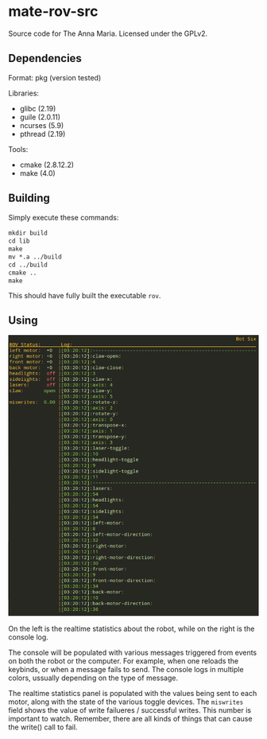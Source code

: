 mate-rov-src
============

Source code for The Anna Maria.
Licensed under the GPLv2.


Dependencies
------------

Format: pkg (version tested)

Libraries:
- glibc (2.19)
- guile (2.0.11)
- ncurses (5.9)
- pthread (2.19)

Tools:
- cmake (2.8.12.2)
- make (4.0)

Building
--------

Simply execute these commands:

    mkdir build
    cd lib
    make
    mv *.a ../build
    cd ../build
    cmake ..
    make

This should have fully built the executable `rov`.


Using
-----

![](https://raw.githubusercontent.com/Wentworth-MATE-ROV/mate-rov-src/master/ss.png)


On the left is the realtime statistics about the robot, while on the right is
the console log.

The console will be populated with various messages triggered from events on
both the robot or the computer. For example, when one reloads the keybinds, or
when a message fails to send. The console logs in multiple colors, ussually
depending on the type of message.

The realtime statistics panel is populated with the values being sent to each
motor, along with the state of the various toggle devices. The `miswrites` field
shows the value of write failueres / successful writes. This number is important
to watch. Remember, there are all kinds of things that can cause the write()
call to fail.

